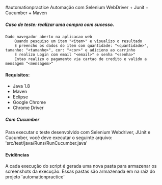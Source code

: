 #automationpractice
Automação com Selenium WebDriver + Junit + Cucumber + Maven

##### Caso de teste: realizar uma compra com sucesso.
	Dado navegador aberto na aplicacao web
    	Quando pesquiso um item "<item>" e visualizo o resultado
    	E preencho os dados do item com quantidade: "<quantidade>", tamanho: "<tamanho>", cor: "<cor>" e adiciono ao carrinho
    	E realizo Login com email "<email>" e senha "<senha>"
    	Entao realizo o pagamento via cartao de credito e valido a mensagem "<mensagem>"

#### Requisitos:
- Java 1.8
- Maven
- Eclipse
- Google Chrome
- Chrome Driver

##### Com Cucumber
Para executar o teste desenvolvido com Selenium Webdriver, JUnit e Cucumber, você deve executar o seguinte arquivo: 'src/test/java/Runs/RunCucumber.java'


#### Evidências
A cada execução do script é gerada uma nova pasta para armazenar os screenshots da execução. Essas pastas são armazenada em na raiz do projeto 'automationpractice'
